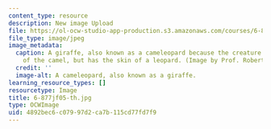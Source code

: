```yaml
---
content_type: resource
description: New image Upload
file: https://ol-ocw-studio-app-production.s3.amazonaws.com/courses/6-877j-computational-evolutionary-biology-fall-2005/4892bec6c07997d2ca7b115cd77fd7f9_6-877jf05-th.jpg
file_type: image/jpeg
image_metadata:
  caption: A giraffe, also known as a cameleopard because the creature has the size
    of the camel, but has the skin of a leopard. (Image by Prof. Robert Berwick.)
  credit: ''
  image-alt: A cameleopard, also known as a giraffe.
learning_resource_types: []
resourcetype: Image
title: 6-877jf05-th.jpg
type: OCWImage
uid: 4892bec6-c079-97d2-ca7b-115cd77fd7f9
---
```


